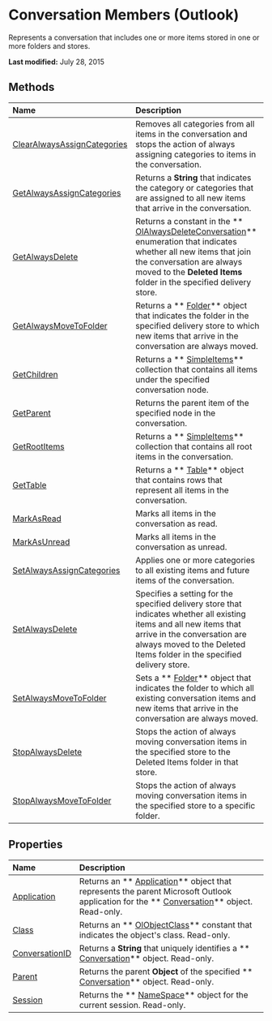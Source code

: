
# Conversation Members (Outlook)
Represents a conversation that includes one or more items stored in one or more folders and stores.

 **Last modified:** July 28, 2015


## Methods



|**Name**|**Description**|
|:-----|:-----|
| [ClearAlwaysAssignCategories](0494d8af-6569-c03d-99b1-be332c000985.md)|Removes all categories from all items in the conversation and stops the action of always assigning categories to items in the conversation.|
| [GetAlwaysAssignCategories](d09ae8ff-b725-cc09-9408-7b9039ee129f.md)|Returns a  **String** that indicates the category or categories that are assigned to all new items that arrive in the conversation.|
| [GetAlwaysDelete](95843bf3-7fff-fab0-ca7b-014ba290d718.md)|Returns a constant in the  ** [OlAlwaysDeleteConversation](5302003d-b227-5b0b-a8ec-52c107defc97.md)** enumeration that indicates whether all new items that join the conversation are always moved to the **Deleted Items** folder in the specified delivery store.|
| [GetAlwaysMoveToFolder](ecad049d-338b-d5e0-f241-a9dddaeae316.md)|Returns a  ** [Folder](3cf6cda8-6d70-666e-2643-9d9c5b9cacfc.md)** object that indicates the folder in the specified delivery store to which new items that arrive in the conversation are always moved.|
| [GetChildren](bc68ccd6-9d3c-c404-72b0-a21dbc99ed63.md)|Returns a  ** [SimpleItems](b929ae28-fe5f-607e-37b5-ed6a304d4896.md)** collection that contains all items under the specified conversation node.|
| [GetParent](edcd31fb-f62e-4273-f827-ac1f704adc5e.md)|Returns the parent item of the specified node in the conversation.|
| [GetRootItems](72c4d9fd-4f38-d081-7dc6-e9dbfad6d3aa.md)|Returns a  ** [SimpleItems](b929ae28-fe5f-607e-37b5-ed6a304d4896.md)** collection that contains all root items in the conversation.|
| [GetTable](6c5a4ef5-c31d-6684-722a-f6f3b3fe6b55.md)|Returns a  ** [Table](0affaafd-93fe-227a-acee-e09a86cadc20.md)** object that contains rows that represent all items in the conversation.|
| [MarkAsRead](94e764c8-e67a-0b8b-1f60-f892e3320e29.md)|Marks all items in the conversation as read.|
| [MarkAsUnread](a8f580cb-a518-c5ca-778c-7d52ec22d2da.md)|Marks all items in the conversation as unread.|
| [SetAlwaysAssignCategories](9b19f083-3aa9-8a0b-ea91-ff52fe46ad35.md)|Applies one or more categories to all existing items and future items of the conversation.|
| [SetAlwaysDelete](f13fce28-864e-a607-304d-a3722845cdd8.md)|Specifies a setting for the specified delivery store that indicates whether all existing items and all new items that arrive in the conversation are always moved to the Deleted Items folder in the specified delivery store.|
| [SetAlwaysMoveToFolder](52658b6d-c22c-a0e4-3743-4fe742bfbf9e.md)|Sets a  ** [Folder](3cf6cda8-6d70-666e-2643-9d9c5b9cacfc.md)** object that indicates the folder to which all existing conversation items and new items that arrive in the conversation are always moved.|
| [StopAlwaysDelete](c759c9c8-bc43-ad5e-954c-88494c3dc4a6.md)|Stops the action of always moving conversation items in the specified store to the Deleted Items folder in that store.|
| [StopAlwaysMoveToFolder](3be830e9-ceea-369c-1f7b-966c68cfb8fd.md)|Stops the action of always moving conversation items in the specified store to a specific folder.|

## Properties



|**Name**|**Description**|
|:-----|:-----|
| [Application](d251a99d-96bc-e51b-02f0-fb61f2803f65.md)|Returns an  ** [Application](797003e7-ecd1-eccb-eaaf-32d6ddde8348.md)** object that represents the parent Microsoft Outlook application for the ** [Conversation](2705d38a-ebc0-e5a7-208b-ffe1f5446b1b.md)** object. Read-only.|
| [Class](99e49411-5464-396e-09b9-28580179fdd1.md)|Returns an  ** [OlObjectClass](33d724b3-df3c-2a7f-a80f-93b66d96f588.md)** constant that indicates the object's class. Read-only.|
| [ConversationID](ee3cbe92-9e98-1151-1774-bd3884ab2aa3.md)|Returns a  **String** that uniquely identifies a ** [Conversation](2705d38a-ebc0-e5a7-208b-ffe1f5446b1b.md)** object. Read-only.|
| [Parent](e1b3f294-227a-27d9-84db-042da1be0caa.md)|Returns the parent  **Object** of the specified ** [Conversation](2705d38a-ebc0-e5a7-208b-ffe1f5446b1b.md)** object. Read-only.|
| [Session](6f41faaa-e16a-d171-ed72-d2fef64a77f1.md)|Returns the  ** [NameSpace](f0dcaa19-07f5-5d42-a3bf-2e42b7885644.md)** object for the current session. Read-only.|
